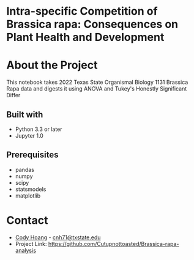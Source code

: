 # Intra-specific Competition of Brassica rapa: Consequences on Plant Health and Development

# About the Project
This notebook takes 2022 Texas State Organismal Biology 1131 Brassica Rapa data and digests it using ANOVA and Tukey's Honestly Significant Differ

## Built with
- Python 3.3 or later
- Jupyter 1.0

## Prerequisites
- pandas
- numpy
- scipy
- statsmodels
- matplotlib

# Contact
- [Cody Hoang](https://www.linkedin.com/in/cody-hoang-b9a741256/) - cnh71@txstate.edu
- Project Link: https://github.com/Cutupnottoasted/Brassica-rapa-analysis
